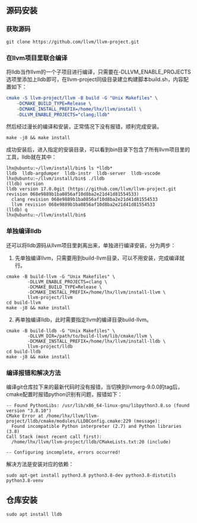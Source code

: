 
## 源码安装

### 获取源码

```shell
git clone https://github.com/llvm/llvm-project.git
```

### 在llvm项目里联合编译

将lldb当作llvm的一个子项目进行编译，只需要在-DLLVM_ENABLE_PROJECTS选项里添加上lldb即可，在llvm-project同级目录建立构建脚本build.sh，内容配置如下：

```cmake
cmake -S llvm-project/llvm -B build -G "Unix Makefiles" \
	-DCMAKE_BUILD_TYPE=Release \
	-DCMAKE_INSTALL_PREFIX=/home/lhx/llvm/install \
	-DLLVM_ENABLE_PROJECTS="clang;lldb"
```

然后经过漫长的编译和安装，正常情况下没有报错，顺利完成安装。

```shell
make -j8 && make install
```

成功安装后，进入指定的安装目录，可以看到bin目录下包含了所有llvm项目里的工具，lldb就在其中：

```shell
lhx@ubuntu:~/llvm/install/bin$ ls *lldb*
lldb  lldb-argdumper  lldb-instr  lldb-server  lldb-vscode
lhx@ubuntu:~/llvm/install/bin$ ./lldb
(lldb) version
lldb version 17.0.0git (https://github.com/llvm/llvm-project.git revision 068e9889b1ba0856af10d8ba2e21d41d81554533)
  clang revision 068e9889b1ba0856af10d8ba2e21d41d81554533
  llvm revision 068e9889b1ba0856af10d8ba2e21d41d81554533
(lldb) q
lhx@ubuntu:~/llvm/install/bin$ 
```

### 单独编译lldb

还可以将lldb源码从llvm项目里剥离出来，单独进行编译安装，分为两步：

1. 先单独编译llvm，只需要用到build-llvm目录，可以不用安装，完成编译就行。

```shell
cmake -B build-llvm -G "Unix Makefiles" \
        -DLLVM_ENABLE_PROJECTS=clang \
        -DCMAKE_BUILD_TYPE=Release \
        -DCMAKE_INSTALL_PREFIX=/home/lhx/llvm/install-llvm \
        llvm-project/llvm
cd build-llvm
make -j8 && make install
```

2. 再单独编译lldb，此时需要指定llvm的编译目录build-llvm。

```shell
cmake -B build-lldb -G "Unix Makefiles" \
        -DLLVM_DIR=/path/to/build-llvm/lib/cmake/llvm \
        -DCMAKE_INSTALL_PREFIX=/home/lhx/llvm/install-lldb \
        llvm-project/lldb
cd build-lldb
make -j8 && make install
```

### 编译报错和解决方法

编译git仓库拉下来的最新代码时没有报错，当切换到llvmorg-9.0.0的tag后，cmake配置时报错python识别有问题，报错如下：

```shell
-- Found PythonLibs: /usr/lib/x86_64-linux-gnu/libpython3.8.so (found version "3.8.10") 
CMake Error at /home/lhx/llvm/llvm-project/lldb/cmake/modules/LLDBConfig.cmake:229 (message):
  Found incompatible Python interpreter (2.7) and Python libraries (3.8)
Call Stack (most recent call first):
  /home/lhx/llvm/llvm-project/lldb/CMakeLists.txt:20 (include)

-- Configuring incomplete, errors occurred!
```

解决方法是安装对应的依赖：

```shell
sudo apt-get install python3.8 python3.8-dev python3.8-distutils python3.8-venv
```

## 仓库安装

```shell
sudo apt install lldb
```



